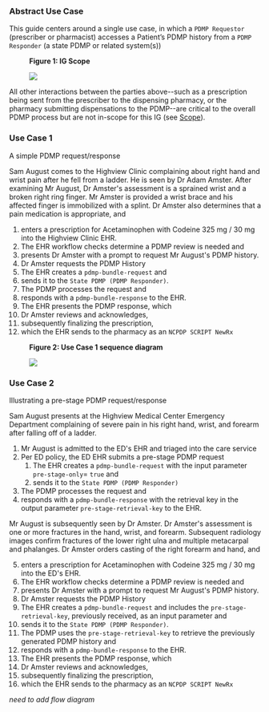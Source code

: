 ### Abstract Use Case
This guide centers around a single use case, in which a `PDMP Requestor` (prescriber or pharmacist) accesses a Patient’s PDMP history from a `PDMP Responder` (a state PDMP or related system(s))

<div>
<figure class="figure">
<figcaption class="figure-caption"><strong>Figure 1: IG Scope</strong></figcaption>
  <p>
  <img src="pdmp-overview-scope.png" style="float:none">  
  </p>
</figure>
</div>

All other interactions between the parties above--such as a prescription being sent from the prescriber to the dispensing pharmacy, or the pharmacy submitting dispensations to the PDMP--are critical to the overall PDMP process but are not in-scope for this IG (see [Scope](index.html#scope)). 

<p></p>

### Use Case 1
A simple PDMP request/response

Sam August comes to the Highview Clinic complaining about right hand and wrist pain after he fell from a ladder.  He is seen by Dr Adam Amster.  After examining Mr August, Dr Amster's assessment is a sprained wrist and a broken right ring finger.  Mr Amster is provided a wrist brace and his affected finger is immobilized with a splint.  Dr Amster also determines that a pain medication is appropriate, and 
1. enters a prescription for Acetaminophen with Codeine 325 mg / 30 mg into the Highview Clinic EHR.  
1. The EHR workflow checks determine a PDMP review is needed and 
1. presents Dr Amster with a prompt to request Mr August's PDMP history.
1. Dr Amster requests the PDMP History
1. The EHR creates a `pdmp-bundle-request` and 
1. sends it to the `State PDMP (PDMP Responder)`.
1. The PDMP processes the request and 
1. responds with a `pdmp-bundle-response` to the EHR.  
1. The EHR presents the PDMP response, which
1. Dr Amster reviews and acknowledges,
1. subsequently finalizing the prescription,
1. which the EHR sends to the pharmacy as an `NCPDP SCRIPT NewRx`

<div>
<figure class="figure">
<figcaption class="figure-caption"><strong>Figure 2: Use Case 1 sequence diagram</strong></figcaption>
  <p>
  <img src="use-case-1-sequence.png" style="float:none">  
  </p>
</figure>
</div>

<p></p>

### Use Case 2
Illustrating a pre-stage PDMP request/response

Sam August presents at the Highview Medical Center Emergency Department complaining of severe pain in his right hand, wrist, and forearm after falling off of a ladder.  
1. Mr August is admitted to the ED's EHR and triaged into the care service
1. Per ED policy, the ED EHR submits a pre-stage PDMP request
    1. The EHR creates a `pdmp-bundle-request` with the input parameter `pre-stage-only`= `true` and 
    1. sends it to the `State PDMP (PDMP Responder)`
1. The PDMP processes the request and 
1. responds with a `pdmp-bundle-response` with the retrieval key in the output parameter `pre-stage-retrieval-key` to the EHR.

Mr August is subsequently seen by Dr Amster.  Dr Amster's assessment is one or more fractures in the hand, wrist, and forearm.  Subsequent radiology images confirm fractures of the lower right ulna and multiple metacarpal and phalanges.  Dr Amster orders casting of the right forearm and hand, and  

5. enters a prescription for Acetaminophen with Codeine 325 mg / 30 mg into the ED's EHR.  
1. The EHR workflow checks determine a PDMP review is needed and 
1. presents Dr Amster with a prompt to request Mr August's PDMP history.
1. Dr Amster requests the PDMP History
1. The EHR creates a `pdmp-bundle-request` and includes the `pre-stage-retrieval-key`, previously received, as an input parameter and
1. sends it to the `State PDMP (PDMP Responder)`.
1. The PDMP uses the `pre-stage-retrieval-key` to retrieve the previously generated PDMP history and 
1. responds with a `pdmp-bundle-response` to the EHR.  
1. The EHR presents the PDMP response, which
1. Dr Amster reviews and acknowledges,
1. subsequently finalizing the prescription,
1. which the EHR sends to the pharmacy as an `NCPDP SCRIPT NewRx`

*need to add flow diagram*
